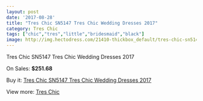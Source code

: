 ```yaml
---
layout: post
date: '2017-08-28'
title: "Tres Chic SN5147 Tres Chic Wedding Dresses 2017"
category: Tres Chic
tags: ["chic","tres","little","bridesmaid","black"]
image: http://img.hectodress.com/21410-thickbox_default/tres-chic-sn5147-tres-chic-wedding-dresses-2013.jpg
---
```

Tres Chic SN5147 Tres Chic Wedding Dresses 2017

On Sales: **$251.68**
<a href="https://www.hectodress.com/tres-chic/9939-tres-chic-sn5147-tres-chic-wedding-dresses-2013.html"><amp-img layout="responsive" width="600" height="600" src="//img.hectodress.com/21410-thickbox_default/tres-chic-sn5147-tres-chic-wedding-dresses-2013.jpg" alt="Tres Chic SN5147 Tres Chic Wedding Dresses 2017 0" /></a>

Buy it: [Tres Chic SN5147 Tres Chic Wedding Dresses 2017](https://www.hectodress.com/tres-chic/9939-tres-chic-sn5147-tres-chic-wedding-dresses-2013.html "Tres Chic SN5147 Tres Chic Wedding Dresses 2017")

View more: [Tres Chic](https://www.hectodress.com/164-tres-chic "Tres Chic")